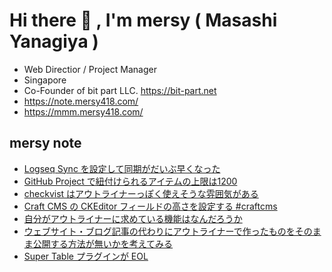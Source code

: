 # Hi there 👋 , I'm mersy ( Masashi Yanagiya )

- Web Directior / Project Manager
- Singapore
- Co-Founder of bit part LLC. https://bit-part.net
- https://note.mersy418.com/
- https://mmm.mersy418.com/

## mersy note
<!-- BLOG-POST-LIST:START -->
- [Logseq Sync を設定して同期がだいぶ早くなった](https://note.mersy418.com/article/logseq-sync?utm_source=feed)
- [GitHub Project で紐付けられるアイテムの上限は1200](https://note.mersy418.com/article/github-project-item-limit-1200?utm_source=feed)
- [checkvist はアウトライナーっぽく使えそうな雰囲気がある](https://note.mersy418.com/article/checkvist-outliner?utm_source=feed)
- [Craft CMS の CKEditor フィールドの高さを設定する #craftcms](https://note.mersy418.com/article/craftcms-ckeditor-height?utm_source=feed)
- [自分がアウトライナーに求めている機能はなんだろうか](https://note.mersy418.com/article/whats-feature-outliner-i-need?utm_source=feed)
- [ウェブサイト・ブログ記事の代わりにアウトライナーで作ったものをそのまま公開する方法が無いかを考えてみる](https://note.mersy418.com/article/diary_20240608?utm_source=feed)
- [Super Table プラグインが EOL](https://note.mersy418.com/article/super-table-eol?utm_source=feed)
<!-- BLOG-POST-LIST:END -->
